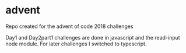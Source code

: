 # advent
Repo created for the advent of code 2018 challenges

Day1 and Day2part1 challenges are done in javascript and the read-input node module.
For later challenges I switched to typescript.